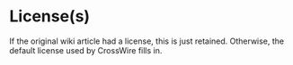 # License(s)

If the original wiki article had a license, this is just retained. Otherwise, the default license used by CrossWire fills in.
